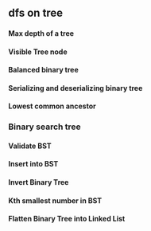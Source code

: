 ## dfs on tree

#### Max depth of a tree

#### Visible Tree node

#### Balanced binary tree

#### Serializing and deserializing binary tree

#### Lowest common ancestor

### Binary search tree

#### Validate BST

#### Insert into BST

#### Invert Binary Tree

#### Kth smallest number in BST

#### Flatten Binary Tree into Linked List

